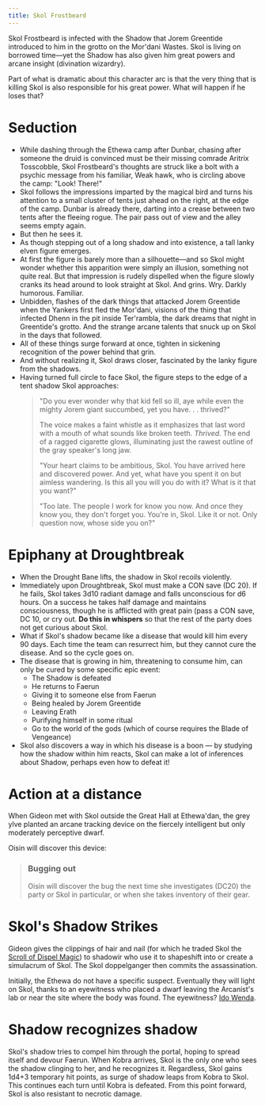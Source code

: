 ```yaml
---
title: Skol Frostbeard
---
```


Skol Frostbeard is infected with the Shadow that Jorem Greentide introduced to him in the grotto on the Mor'dani Wastes. Skol is living on borrowed time—yet the Shadow has also given him great powers and arcane insight (divination wizardry).

Part of what is dramatic about this character arc is that the very thing that is killing Skol is also responsible for his great power. What will happen if he loses that?

# Seduction

* While dashing through the Ethewa camp after Dunbar, chasing after someone the druid is convinced must be their missing comrade Aritrix Tosscobble, Skol Frostbeard's thoughts are struck like a bolt with a psychic message from his familiar, Weak hawk, who is circling  above the camp: "Look! There!"
* Skol follows the impressions imparted by the magical bird and turns his attention to a small cluster of tents just ahead on the right, at the edge of the camp. Dunbar is already there, darting into a crease between two tents after the fleeing rogue. The pair pass out of view and the alley seems empty again. 
* But then he sees it.
* As though stepping out of a long shadow and into existence, a tall lanky elven figure emerges. 
* At first the figure is barely more than a silhouette—and so Skol might wonder whether this apparition were simply an illusion, something not quite real. But that impression is rudely dispelled when the figure slowly cranks its head around to look straight at Skol. And grins. Wry. Darkly humorous. Familiar. 
* Unbidden, flashes of the dark things that attacked Jorem Greentide when the Yankers first fled the Mor'dani, visions of the thing that infected Dhenn in the pit inside Ter'rambla, the dark dreams that night in Greentide's grotto. And the strange arcane talents that snuck up on Skol in the days that followed. 
* All of these things surge forward at once, tighten in sickening recognition of the power behind that grin.
* And without realizing it, Skol draws closer, fascinated by the lanky figure from the shadows.
* Having turned full circle to face Skol, the figure steps to the edge of a tent shadow Skol approaches:
    > "Do you ever wonder why that kid fell so ill, aye while even the mighty Jorem giant succumbed, yet you have. . . thrived?" 
    >
    >The voice makes a faint whistle as it emphasizes that last word with a mouth of what sounds like broken teeth. _Thrived_. The end of a ragged cigarette glows, illuminating just the rawest outline of the gray speaker's long jaw.
    >
    > "Your heart claims to be ambitious, Skol. You have arrived here and discovered power. And yet, what have you spent it on but aimless wandering. Is this all you will you do with it? What is it that you want?"
    >
    > "Too late. The people I work for know you now. And once they know you, they don't forget you. You're in, Skol. Like it or not. Only question now, whose side you on?"

# Epiphany at Droughtbreak

* When the Drought Bane lifts, the shadow in Skol recoils violently.
* Immediately upon Droughtbreak, Skol must make a CON save (DC 20). If he fails, Skol takes 3d10 radiant damage and falls unconscious for d6 hours. On a success he takes half damage and maintains consciousness, though he is afflicted with great pain (pass a CON save, DC 10, or cry out. **Do this in whispers** so that the rest of the party does not get curious about Skol.
* What if Skol's shadow became like a disease that would kill him every 90 days. Each time the team can resurrect him, but they cannot cure the disease. And so the cycle goes on.
* The disease that is growing in him, threatening to consume him, can only be cured by some specific epic event:
    * The Shadow is defeated
    * He returns to Faerun
    * Giving it to someone else from Faerun
    * Being healed by Jorem Greentide
    * Leaving Erath
    * Purifying himself in some ritual
    * Go to the world of the gods (which of course requires the Blade of Vengeance)
* Skol also discovers a way in which his disease is a boon — by studying how the shadow within him reacts, Skol can make a lot of inferences about Shadow, perhaps even how to defeat it!

# Action at a distance

When Gideon met with Skol outside the Great Hall at Ethewa'dan, the grey ylve planted an arcane tracking device on the fiercely intelligent but only moderately perceptive dwarf.

Oisin will discover this device:

> ### Bugging out
>
> Oisin will discover the bug the next time she investigates (DC20) the party or Skol in particular, or when she takes inventory of their gear.

# Skol's Shadow Strikes

Gideon gives the clippings of hair and nail (for which he traded Skol the [Scroll of Dispel Magic](https://www.dndbeyond.com/spells/dispel-magic)) to shadowir who use it to shapeshift into or create a simulacrum of Skol. The Skol doppelganger then commits the assassination. 

Initially, the Ethewa do not have a specific suspect. Eventually they will light on Skol, thanks to an eyewitness who placed a dwarf leaving the Arcanist's lab or near the site where the body was found. The eyewitness? [Ido Wenda](/03-people/ido-wenda).

# Shadow recognizes shadow

Skol's shadow tries to compel him through the portal, hoping to spread itself and devour Faerun. When Kobra arrives, Skol is the only one who sees the shadow clinging to her, and he recognizes it. Regardless, Skol gains 1d4+3 temporary hit points, as surge of shadow leaps from Kobra to Skol. This continues each turn until Kobra is defeated. From this point forward, Skol is also resistant to necrotic damage.